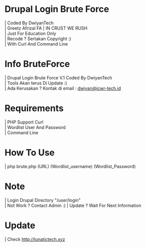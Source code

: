 # Drupal Login Brute Force 
| Coded By DwiyanTech <br>
| Greetz Afrizal FA | IN CRUST WE RUSH <br> 
| Just For Education Only <br> 
| Recode ? Sertakan Copyright :) <br>
| With Curl And Command Line

# Info BruteForce 
| Drupal Login Brute Force V.1 Coded By DwiyanTech <br>
| Tools Akan terus Di Update  :) <br>
| Ada Kerusakan ? Kontak di email : dwiyan@icwr-tech.id

# Requirements 
| PHP Support Curl <br>
| Wordlist User And Password <br>
| Command Line <br>

# How To Use 
| php brute.php (URL) (Wordlist_username) (Wordlist_Password) <br> 

# Note
| Login Drupal Directory "/user/login" <br>
| Not Work ? Contact Admin :) 
| Update ? Wait For Next Information 

# Update 
| Check http://lunatictech.xyz 
